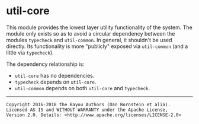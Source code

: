 util-core
=========

This module provides the lowest layer utility functionality of the system. The
module only exists so as to avoid a circular dependency between the modules
`typecheck` and `util-common`. In general, it shouldn't be used directly. Its
functionality is more "publicly" exposed via `util-common` (and a little via
`typecheck`).

The dependency relationship is:

* `util-core` has no dependencies.
* `typecheck` depends on `util-core`.
* `util-common` depends on both `util-core` and `typecheck`.

- - - - - - - - - -

```
Copyright 2016-2018 the Bayou Authors (Dan Bornstein et alia).
Licensed AS IS and WITHOUT WARRANTY under the Apache License,
Version 2.0. Details: <http://www.apache.org/licenses/LICENSE-2.0>
```

